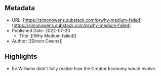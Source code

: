 ## Metadata
* URL: [https://simonowens.substack.com/p/why-medium-failed](https://simonowens.substack.com/p/why-medium-failed)
* Published Date: 2022-07-20
    * Title: [[Why Medium failed]]
* Author: [[Simon Owens]]

## Highlights
* Ev Williams didn't fully realize how the Creator Economy would evolve.